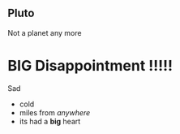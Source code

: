 ## Pluto
Not a planet any more
# BIG Disappointment !!!!!
Sad
  - cold
  - miles from *anywhere*
  - its had a **big** heart
